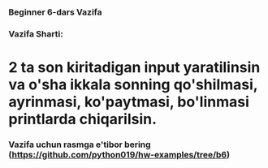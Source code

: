 ### Beginner 6-dars Vazifa
### Vazifa Sharti:
# 2 ta son kiritadigan input yaratilinsin va o'sha ikkala sonning qo'shilmasi, ayrinmasi, ko'paytmasi, bo'linmasi printlarda chiqarilsin. 
### Vazifa uchun rasmga e'tibor bering (https://github.com/python019/hw-examples/tree/b6)
